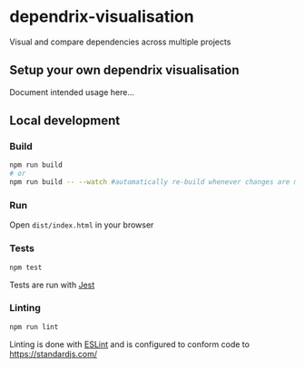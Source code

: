 # dependrix-visualisation
Visual and compare dependencies across multiple projects

## Setup your own dependrix visualisation

Document intended usage here...

## Local development

### Build

```bash
npm run build
# or
npm run build -- --watch #automatically re-build whenever changes are made
```

### Run

Open `dist/index.html` in your browser

### Tests

```bash
npm test
```
Tests are run with [Jest](https://facebook.github.io/jest/)

### Linting

```bash
npm run lint
```

Linting is done with [ESLint](https://eslint.org/) and is configured to conform code to https://standardjs.com/